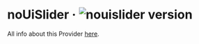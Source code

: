 # noUiSlider · ![nouislider version](https://img.shields.io/badge/version-v15.8.1-informational)

All info about this Provider <a href="https://refreshless.com/nouislider/">here</a>.

